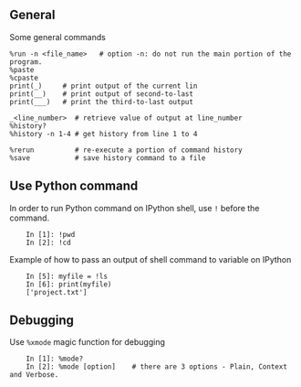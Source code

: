 ## General
Some general commands
```
%run -n <file_name>   # option -n: do not run the main portion of the program.
%paste
%cpaste 
print(_)     # print output of the current lin
print(__)    # print output of second-to-last
print(___)   # print the third-to-last output

_<line_number>  # retrieve value of output at line_number
%history?
%history -n 1-4 # get history from line 1 to 4

%rerun          # re-execute a portion of command history
%save           # save history command to a file
```
## Use Python command
In order to run Python command on IPython shell, use `!` before the command.
```
    In [1]: !pwd
    In [2]: !cd
``` 

Example of how to pass an output of shell command to variable on IPython
``` 
    In [5]: myfile = !ls 
    In [6]: print(myfile)
    ['project.txt'] 
``` 
   
## Debugging
 Use ```%xmode``` magic function for debugging
 ``` 
     In [1]: %mode?     
     In [2]: %mode [option]    # there are 3 options - Plain, Context and Verbose.
``` 